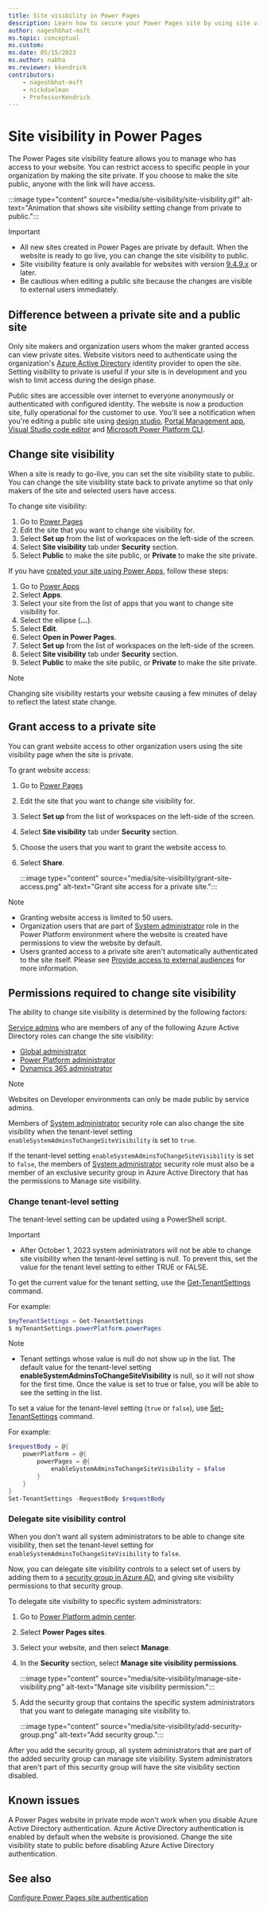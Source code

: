 ```yaml
---
title: Site visibility in Power Pages
description: Learn how to secure your Power Pages site by using site visibility and switch site visibility between private and public options.
author: nageshbhat-msft
ms.topic: conceptual
ms.custom: 
ms.date: 05/15/2023
ms.author: nabha
ms.reviewer: kkendrick
contributors:
    - nageshbhat-msft
    - nickdoelman
    - ProfessorKendrick
---
```


# Site visibility in Power Pages

The Power Pages site visibility feature allows you to manage who has access to your website. You can restrict access to specific people in your organization by making the site private. If you choose to make the site public, anyone with the link will have access.

:::image type="content" source="media/site-visibility/site-visibility.gif" alt-text="Animation that shows site visibility setting change from private to public.":::

> [!IMPORTANT]
> - All new sites created in Power Pages are private by default. When the website is ready to go live, you can change the site visibility to public.
> - Site visibility feature is only available for websites with version [9.4.9.x](/power-platform/released-versions/portals/portalupdate949x) or later.
> - Be cautious when editing a public site because the changes are visible to external users immediately.

## Difference between a private site and a public site

Only site makers and organization users whom the maker granted access can view private sites. Website visitors need to authenticate using the organization's [Azure Active Directory](/azure/active-directory/fundamentals/active-directory-whatis) identity provider to open the site. Setting visibility to private is useful if your site is in development and you wish to limit access during the design phase.

Public sites are accessible over internet to everyone anonymously or authenticated with configured identity. The website is now a production site, fully operational for the customer to use. You'll see a notification when you're editing a public site using [design studio](../getting-started/use-design-studio.md), [Portal Management app](../configure/portal-management-app.md), [Visual Studio code editor](../configure/power-platform-cli-tutorial.md) and [Microsoft Power Platform CLI](../configure/power-platform-cli-tutorial.md).

## Change site visibility

When a site is ready to go-live, you can set the site visibility state to public. You can change the site visibility state back to private anytime so that only makers of the site and selected users have access.

To change site visibility:

1. Go to [Power Pages](https://make.powerpages.microsoft.com/)
1. Edit the site that you want to change site visibility for.
1. Select **Set up** from the list of workspaces on the left-side of the screen.
1. Select **Site visibility** tab under **Security** section.
1. Select **Public** to make the site public, or **Private** to make the site private.

If you have [created your site using Power Apps](/power-apps/maker/portals/create-portal), follow these steps:

1. Go to [Power Apps](https://make.powerapps.com)
1. Select **Apps**.
1. Select your site from the list of apps that you want to change site visibility for.
1. Select the ellipse (**...**).
1. Select **Edit**.
1. Select **Open in Power Pages**.
1. Select **Set up** from the list of workspaces on the left-side of the screen.
1. Select **Site visibility** tab under **Security** section.
1. Select **Public** to make the site public, or **Private** to make the site private.

> [!NOTE]
> Changing site visibility restarts your website causing a few minutes of delay to reflect the latest state change.

## Grant access to a private site

You can grant website access to other organization users using the site visibility page when the site is private.

To grant website access:

1. Go to [Power Pages](https://make.powerpages.microsoft.com/)
1. Edit the site that you want to change site visibility for.
1. Select **Set up** from the list of workspaces on the left-side of the screen.
1. Select **Site visibility** tab under **Security** section.
1. Choose the users that you want to grant the website access to.
1. Select **Share**.

    :::image type="content" source="media/site-visibility/grant-site-access.png" alt-text="Grant site access for a private site.":::

> [!NOTE]
> - Granting website access is limited to 50 users.
> - Organization users that are part of [System administrator](/power-platform/admin/security-roles-privileges) role in the Power Platform environment where the website is created have permissions to view the website by default.
> - Users granted access to a private site aren't automatically authenticated to the site itself. Please see [Provide access to external audiences](external-access.md) for more information.

## Permissions required to change site visibility

The ability to change site visibility is determined by the following factors:

[Service admins](/power-platform/admin/use-service-admin-role-manage-tenant) who are members of any of the following Azure Active Directory roles can change the site visibility:

- [Global administrator](/power-apps/maker/portals/admin/portal-admin-roles#global-administrator)
- [Power Platform administrator](/power-platform/admin/use-service-admin-role-manage-tenant#power-platform-administrator)
- [Dynamics 365 administrator](/power-platform/admin/use-service-admin-role-manage-tenant#dynamics-365-administrator)

> [!NOTE]
> Websites on Developer environments can only be made public by service admins. 

Members of [System administrator](/power-platform/admin/database-security#environments-with-a-dataverse-database) security role can also change the site visibility when the tenant-level setting `enableSystemAdminsToChangeSiteVisibility` is set to `true`.

If the tenant-level setting `enableSystemAdminsToChangeSiteVisibility` is set to `false`, the members of [System administrator](/power-platform/admin/database-security#environments-with-a-dataverse-database) security role must also be a member of an exclusive security group in Azure Active Directory that has the permissions to Manage site visibility.

### Change tenant-level setting

The tenant-level setting can be updated using a PowerShell script.

> [!IMPORTANT]
> - After October 1, 2023 system administrators will not be able to change site visibility when the tenant-level setting is null.  To prevent this, set the value for the tenant level setting to either TRUE or FALSE.

To get the current value for the tenant setting, use the [Get-TenantSettings](/powershell/module/microsoft.powerapps.administration.powershell/get-tenantsettings) command.

For example:

```powershell
$myTenantSettings = Get-TenantSettings
$ myTenantSettings.powerPlatform.powerPages
```

>[!NOTE]
> - Tenant settings whose value is null do not show up in the list. The default value for the tenant-level setting **enableSystemAdminsToChangeSiteVisibility** is null, so it will not show for the first time. Once the value is set to true or false, you will be able to see the setting in the list.

To set a value for the tenant-level setting (`true` or `false`), use [Set-TenantSettings](/powershell/module/microsoft.powerapps.administration.powershell/set-tenantsettings) command.

For example:

```powershell
$requestBody = @{
    powerPlatform = @{
        powerPages = @{
            enableSystemAdminsToChangeSiteVisibility = $false
        }
    }
}
Set-TenantSettings -RequestBody $requestBody
```

### Delegate site visibility control

When you don't want all system administrators to be able to change site visibility, then set the tenant-level setting for `enableSystemAdminsToChangeSiteVisibility` to `false`.

Now, you can delegate site visibility controls to a select set of users by adding them to a [security group in Azure AD](/azure/active-directory/fundamentals/how-to-manage-groups), and giving site visibility permissions to that security group.

To delegate site visibility to specific system administrators:

1. Go to [Power Platform admin center](https://admin.powerplatform.com).
1. Select **Power Pages sites**.
1. Select your website, and then select **Manage**.
1. In the **Security** section, select **Manage site visibility permissions**.

    :::image type="content" source="media/site-visibility/manage-site-visibility.png" alt-text="Manage site visibility permission.":::

1. Add the security group that contains the specific system administrators that you want to delegate managing site visibility to.

    :::image type="content" source="media/site-visibility/add-security-group.png" alt-text="Add security group.":::

After you add the security group, all system administrators that are part of the added security group can manage site visibility. System administrators that aren't part of this security group will have the site visibility section disabled.

## Known issues

A Power Pages website in private mode won't work when you disable Azure Active Directory authentication. Azure Active Directory authentication is enabled by default when the website is provisioned. Change the site visibility state to public before disabling Azure Active Directory authentication.

## See also

[Configure Power Pages site authentication](authentication/configure-site.md)
